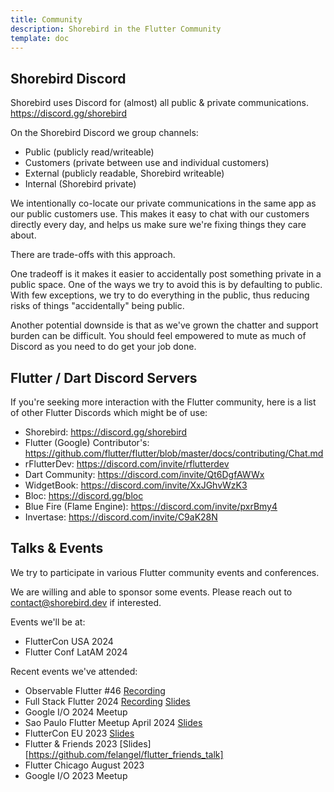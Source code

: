 ```yaml
---
title: Community
description: Shorebird in the Flutter Community
template: doc
---
```


## Shorebird Discord

Shorebird uses Discord for (almost) all public & private communications.
https://discord.gg/shorebird

On the Shorebird Discord we group channels:

- Public (publicly read/writeable)
- Customers (private between use and individual customers)
- External (publicly readable, Shorebird writeable)
- Internal (Shorebird private)

We intentionally co-locate our private communications in the same app as our
public customers use. This makes it easy to chat with our customers directly
every day, and helps us make sure we're fixing things they care about.

There are trade-offs with this approach.

One tradeoff is it makes it easier to accidentally post something private in a
public space. One of the ways we try to avoid this is by defaulting to public.
With few exceptions, we try to do everything in the public, thus reducing risks
of things "accidentally" being public.

Another potential downside is that as we've grown the chatter and support
burden can be difficult. You should feel empowered to mute as much of Discord
as you need to do get your job done.

## Flutter / Dart Discord Servers

If you're seeking more interaction with the Flutter community, here is a
list of other Flutter Discords which might be of use:

- Shorebird: https://discord.gg/shorebird
- Flutter (Google) Contributor's: https://github.com/flutter/flutter/blob/master/docs/contributing/Chat.md
- rFlutterDev: https://discord.com/invite/rflutterdev
- Dart Community: https://discord.com/invite/Qt6DgfAWWx
- WidgetBook: https://discord.com/invite/XxJGhvWzK3
- Bloc: https://discord.gg/bloc
- Blue Fire (Flame Engine): https://discord.com/invite/pxrBmy4
- Invertase: https://discord.com/invite/C9aK28N

## Talks & Events

We try to participate in various Flutter community events and conferences.

We are willing and able to sponsor some events. Please reach out to
contact@shorebird.dev if interested.

Events we'll be at:

- FlutterCon USA 2024
- Flutter Conf LatAM 2024

Recent events we've attended:

- Observable Flutter #46 [Recording](https://www.youtube.com/watch?v=HVRRUY0f0ko)
- Full Stack Flutter 2024 [Recording](https://www.youtube.com/watch?v=LPS0V3RbxDg) [Slides](https://docs.google.com/presentation/d/1CLHTg94HIFZ41mj9EeQ-wW7bbMXSdoG4LSBNiUpFO20/edit)
- Google I/O 2024 Meetup
- Sao Paulo Flutter Meetup April 2024 [Slides](https://docs.google.com/presentation/d/1cr80azyQqhZSP6UfHJG6w1ZncTWPSpsumjUOqv3DBx0/edit)
- FlutterCon EU 2023 [Slides](https://docs.google.com/presentation/d/1MlJut_BIdqY6VjR-ota5pZ2lGw7ROWX-wRwTERKiRnQ/edit)
- Flutter & Friends 2023 [Slides][https://github.com/felangel/flutter_friends_talk]
- Flutter Chicago August 2023
- Google I/O 2023 Meetup
